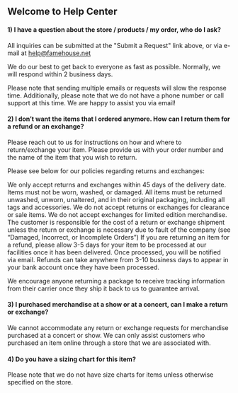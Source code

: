 ## Welcome to Help Center


#### 1) I have a question about the store / products / my order, who do I ask?

All inquiries can be submitted at the "Submit a Request" link above, or via e-mail at help@famehouse.net


We do our best to get back to everyone as fast as possible. Normally, we will respond within 2 business days.


Please note that sending multiple emails or requests will slow the response time. Additionally, please note that we do not have a phone number or call support at this time. We are happy to assist you via email!


#### 2) I don’t want the items that I ordered anymore. How can I return them for a refund or an exchange?

Please reach out to us for instructions on how and where to return/exchange your item. Please provide us with your order number and the name of the item that you wish to return.

Please see below for our policies regarding returns and exchanges:

We only accept returns and exchanges within 45 days of the delivery date.
Items must not be worn, washed, or damaged. All items must be returned unwashed, unworn, unaltered, and in their original packaging, including all tags and accessories.
We do not accept returns or exchanges for clearance or sale items.
We do not accept exchanges for limited edition merchandise.
The customer is responsible for the cost of a return or exchange shipment unless the return or exchange is necessary due to fault of the company (see “Damaged, Incorrect, or Incomplete Orders”)
If you are returning an item for a refund, please allow 3-5 days for your item to be processed at our facilities once it has been delivered. Once processed, you will be notified via email. Refunds can take anywhere from 3-10 business days to appear in your bank account once they have been processed.

We encourage anyone returning a package to receive tracking information from their carrier once they ship it back to us to guarantee arrival.

#### 3) I purchased merchandise at a show or at a concert, can I make a return or exchange?

We cannot accommodate any return or exchange requests for merchandise purchased at a concert or show. We can only assist customers who purchased an item online through a store that we are associated with.

#### 4) Do you have a sizing chart for this item?

Please note that we do not have size charts for items unless otherwise specified on the store.



